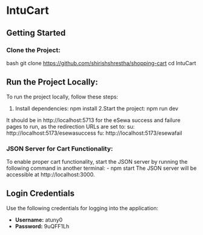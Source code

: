 # IntuCart
## Getting Started

### Clone the Project:

bash
git clone https://github.com/shirishshrestha/shopping-cart
cd IntuCart

## Run the Project Locally:
To run the project locally, follow these steps:

1. Install dependencies:
   npm install
2.Start the project:
   npm run dev

It should be in http://localhost:5713 for the eSewa success and failure pages to run, as the redirection URLs are set to:
  su: http://localhost:5173/esewasuccess
  fu: http://localhost:5173/esewafail

### JSON Server for Cart Functionality:
  To enable proper cart functionality, start the JSON server by running the following command in another terminal:
    - npm start
   The JSON server will be accessible at http://localhost:3000.

## Login Credentials

Use the following credentials for logging into the application:

- **Username:** atuny0
- **Password:** 9uQFF1Lh
